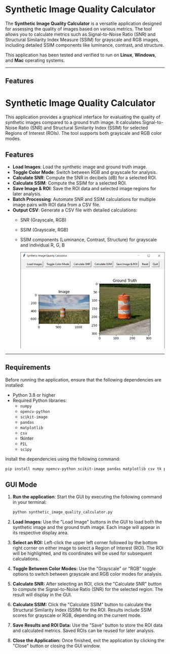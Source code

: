 # Synthetic Image Quality Calculator

The **Synthetic Image Quality Calculator** is a versatile application designed for assessing the quality of images based on various metrics. The tool allows you to calculate metrics such as Signal-to-Noise Ratio (SNR) and Structural Similarity Index Measure (SSIM) for grayscale and RGB images, including detailed SSIM components like luminance, contrast, and structure.

This application has been tested and verified to run on **Linux**, **Windows**, and **Mac** operating systems.

---

## Features

# Synthetic Image Quality Calculator

This application provides a graphical interface for evaluating the quality of synthetic images compared to a ground truth image. It calculates Signal-to-Noise Ratio (SNR) and Structural Similarity Index (SSIM) for selected Regions of Interest (ROIs). The tool supports both grayscale and RGB color modes.

## Features

- **Load Images**: Load the synthetic image and ground truth image.
- **Toggle Color Mode**: Switch between RGB and grayscale for analysis.
- **Calculate SNR**: Compute the SNR in decibels (dB) for a selected ROI.
- **Calculate SSIM**: Compute the SSIM for a selected ROI.
- **Save Image & ROI**: Save the ROI data and selected image regions for later analysis.
- **Batch Processing**: Automate SNR and SSIM calculations for multiple image pairs with ROI data from a CSV file.
- **Output CSV**: Generate a CSV file with detailed calculations:
  - SNR (Grayscale, RGB)
  - SSIM (Grayscale, RGB)
  - SSIM components (Luminance, Contrast, Structure) for grayscale and individual R, G, B
 
    <img src="Images/App_Image_cones.PNG" alt="Demo snapshot" title="Application Image" width="500">


---

## Requirements

Before running the application, ensure that the following dependencies are installed:

- Python 3.8 or higher
- Required Python libraries:
  - `numpy`
  - `opencv-python`
  - `scikit-image`
  - `pandas`
  - `matplotlib`
  - `csv`
  - tkinter
  - `PIL`
  - `scipy`

Install the dependencies using the following command:

```bash
pip install numpy opencv-python scikit-image pandas matplotlib csv tk pillow scipy
```

## GUI Mode

1. **Run the application**: Start the GUI by executing the following command in your terminal:
   ```bash
   python synthetic_image_quality_calculator.py
   ```
2. **Load Images:** Use the "Load Image" buttons in the GUI to load both the synthetic image and the ground truth image. Each image will appear in its respective display area.

3. **Select an ROI:** Left-click the upper left corner followed by the bottom right corner on either image to select a Region of Interest (ROI). The ROI will be highlighted, and its coordinates will be used for subsequent calculations.

4. **Toggle Between Color Modes:** Use the "Grayscale" or "RGB" toggle options to switch between grayscale and RGB color modes for analysis.

5. **Calculate SNR:** After selecting an ROI, click the "Calculate SNR" button to compute the Signal-to-Noise Ratio (SNR) for the selected region. The result will display in the GUI.

6. **Calculate SSIM:** Click the "Calculate SSIM" button to calculate the Structural Similarity Index (SSIM) for the ROI. Results include SSIM scores for grayscale or RGB, depending on the current mode.

7. **Save Results and ROI Data:** Use the "Save" button to store the ROI data and calculated metrics. Saved ROIs can be reused for later analysis.

8. **Close the Application:** Once finished, exit the application by clicking the "Close" button or closing the GUI window.





